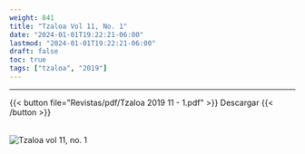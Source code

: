 ```yaml
---
weight: 841
title: "Tzaloa Vol 11, No. 1"
date: "2024-01-01T19:22:21-06:00"
lastmod: "2024-01-01T19:22:21-06:00"
draft: false
toc: true
tags: ["tzaloa", "2019"]
---
```

- - - - - - - - -
{{< button file="Revistas/pdf/Tzaloa 2019 11 - 1.pdf" >}}   Descargar {{< /button >}} 
######
![Tzaloa vol 11, no. 1](images/portada/11-1.jpeg)